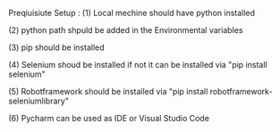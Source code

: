 Preqiuisiute Setup :
(1) Local mechine should have python installed

(2) python path shpuld be added in the Environmental variables

(3) pip should be installed

(4) Selenium shoud be installed if not it can be installed via "pip install selenium"

(5) Robotframework should be installed via "pip install robotframework-seleniumlibrary"

(6) Pycharm can be used as IDE or Visual Studio Code

